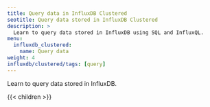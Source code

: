 ```yaml
---
title: Query data in InfluxDB Clustered
seotitle: Query data stored in InfluxDB Clustered
description: >
  Learn to query data stored in InfluxDB using SQL and InfluxQL.
menu:
  influxdb_clustered:
    name: Query data
weight: 4
influxdb/clustered/tags: [query]
---
```


Learn to query data stored in InfluxDB.

{{< children >}}
